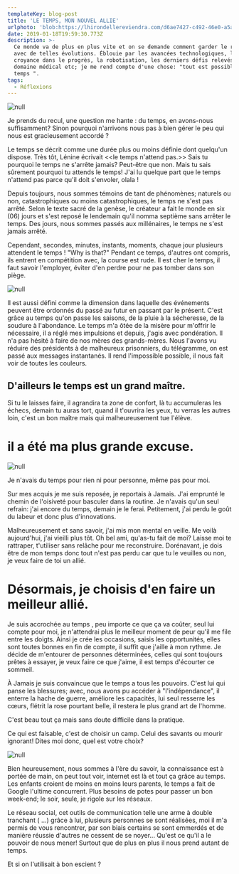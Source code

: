 ```yaml
---
templateKey: blog-post
title: 'LE TEMPS, MON NOUVEL ALLIE'
urlphoto: 'blob:https://lhirondellereviendra.com/d6ae7427-c492-46e0-a5a6-53428eabd4b1'
date: 2019-01-18T19:59:30.773Z
description: >-
  Ce monde va de plus en plus vite et on se demande comment garder le rythme
  avec de telles évolutions. Éblouie par les avancées technologiques, la
  croyance dans le progrès, la robotisation, les derniers défis relevés dans le
  domaine médical etc; je me rend compte d'une chose: "tout est possible avec le
  temps ". 
tags:
  - Réflexions
---
```

![null](/img/e0267ee1-db24-44ee-aeca-ae9d3feec76e.jpeg)

Je prends du recul, une question me hante : du temps, en avons-nous suffisamment? Sinon pourquoi n'arrivons nous pas à bien gérer le peu qui nous est gracieusement accordé ?

Le temps se décrit comme une durée plus ou moins définie dont quelqu'un dispose. Très tôt, Lénine écrivait <<le temps n'attend pas.>> Sais tu pourquoi le temps ne s'arrête jamais? Peut-être que non. Mais tu sais sûrement pourquoi tu attends le temps! J'ai lu quelque part que le temps n'attend pas parce qu'il doit s'envoler, olala !

Depuis toujours, nous sommes témoins de tant de phénomènes; naturels ou non, catastrophiques ou moins catastrophiques, le temps ne s'est pas arrêté. Selon le texte sacré de la genèse, le créateur a fait le monde en six (06) jours et s'est reposé le lendemain qu'il nomma septième sans arrêter le temps. Des jours, nous sommes passés aux millénaires, le temps ne s'est jamais arrêté.

Cependant, secondes, minutes, instants, moments, chaque jour plusieurs attendent le temps ! "Why is that?" Pendant ce temps, d'autres ont compris, ils entrent en compétition avec, la course est rude. Il est cher le temps, il faut savoir l'employer, éviter d'en perdre pour ne pas tomber dans son piège.

![null](/img/5bc33081-82c0-4010-ab05-b3ab809dd07f.png)

Il est aussi défini comme la dimension dans laquelle des événements peuvent être ordonnés du passé au futur en passant par le présent. C'est grâce au temps qu'on passe les saisons, de la pluie à la sécheresse, de la soudure à l'abondance. Le temps m'a ôtée de la misère pour m'offrir le nécessaire, il a réglé mes impulsions et depuis, j'agis avec pondération. Il n'a pas hésité à faire de nos mères des grands-mères. Nous l'avons vu réduire des présidents à de malheureux prisonniers, du télégramme, on est passé aux messages instantanés. Il rend l'impossible possible, il nous fait voir de toutes les couleurs.

## D'ailleurs le temps est un grand maître.

Si tu le laisses faire, il agrandira ta zone de confort, là tu accumuleras les échecs, demain tu auras tort, quand il t'ouvrira les yeux, tu verras les autres loin, c'est un bon maître mais qui malheureusement tue l'élève.

# **il a été ma plus grande excuse.**

![null](/img/51041716_2225076231091469_7305524089555255296_n.jpg)

Je n'avais du temps pour rien ni pour personne, même pas pour moi.

 Sur mes acquis je me suis reposée, je reportais à Jamais. J'ai emprunté le chemin de l'oisiveté pour basculer dans la routine. Je n'avais qu'un seul refrain: j'ai encore du temps, demain je le ferai. Petitement, j'ai perdu le goût du labeur et donc plus d'innovations.

 Malheureusement et sans savoir, j'ai mis mon mental en veille. Me voilà aujourd'hui, j'ai vieilli plus tôt. Oh bel ami, qu'as-tu fait de moi? Laisse moi te rattraper, t'utiliser sans relâche pour me reconstruire. Dorénavant, je dois être de mon temps donc tout n'est pas perdu car que tu le veuilles ou non, je veux faire de toi un allié.

# **Désormais, je choisis d'en faire un meilleur allié.**

Je suis accrochée au temps , peu importe ce que ça va coûter, seul lui compte pour moi, je n'attendrai plus le meilleur moment de peur qu'il me file entre les doigts. Ainsi je crée les occasions, saisis les opportunités, elles sont toutes bonnes en fin de compte, il suffit que j'aille à mon rythme. Je décide de m'entourer de personnes déterminées, celles qui sont toujours prêtes à essayer, je veux faire ce que j'aime, il est temps d'écourter ce sommeil.

À Jamais je suis convaincue que le temps a tous les pouvoirs. C'est lui qui panse les blessures; avec, nous avons pu accéder à "l'indépendance", il enterre la hache de guerre, améliore les capacités, lui seul resserre les cœurs, flétrit la rose pourtant belle, il restera le plus grand art de l'homme.

C'est beau tout ça mais sans doute difficile dans la pratique.

Ce qui est faisable, c'est de choisir un camp. Celui des savants ou mourir ignorant! Dites moi donc, quel est votre choix?

![null](/img/11455046-6bdb-445e-ad9d-82a696b40bd8.png)

Bien heureusement, nous sommes à l'ère du savoir, la connaissance est à portée de main, on peut tout voir, internet est là et tout ça grâce au temps. Les enfants croient de moins en moins leurs parents, le temps a fait de Google l'ultime concurrent. Plus besoins de potes pour passer un bon week-end; le soir, seule, je rigole sur les réseaux.

Le réseau social, cet outils de communication telle une arme à double tranchant ( ...) grâce à lui, plusieurs personnes se sont réalisées, moi il m'a permis de vous rencontrer, par son biais certains se sont emmerdés et de manière réussie d'autres ne cessent de se noyer... Qu'est ce qu'il a le pouvoir de nous mener! Surtout que de plus en plus il nous prend autant de temps.

Et si on l'utilisait à bon escient  ?
